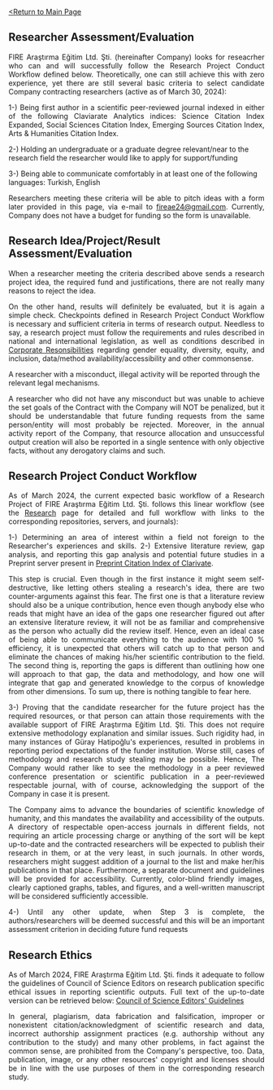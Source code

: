 [<Return to Main Page](README.md)
<br>

## Researcher Assessment/Evaluation

<div align="justify">
  
FIRE Araştırma Eğitim Ltd. Şti. (hereinafter Company) looks for reseacrher who can and will successfully follow the Research Project Conduct Workflow defined below. Theoretically, one can still achieve this with zero experience, yet there are still several basic criteria to select candidate Company contracting researchers (active as of March 30, 2024):

</div>

<div align="justify">
  
1-) Being first author in a scientific peer-reviewed journal indexed in either of the following Claviarate Analytics indices: Science Citation Index Expanded, Social Sciences Citation Index, Emerging Sources Citation Index, Arts & Humanities Citation Index. 

</div>

2-) Holding an undergraduate or a graduate degree relevant/near to the research field the researcher would like to apply for support/funding

3-) Being able to communicate comfortably in at least one of the following languages: Turkish, English

<div align="justify">
  
Researchers meeting these criteria will be able to pitch ideas with a form later provided in this page, via e-mail to fireae24@gmail.com. Currently, Company does not have a budget for funding so the form is unavailable.

</div>

## Research Idea/Project/Result Assessment/Evaluation

<div align="justify">
  
When a researcher meeting the criteria described above sends a research project idea, the required fund and justifications, there are not really many reasons to reject the idea. 

</div>

<div align="justify">
  
On the other hand, results will definitely be evaluated, but it is again a simple check. Checkpoints defined in Research Project Conduct Workflow is necessary and sufficient criteria in terms of research output. Needless to say, a research project must follow the requirements and rules described in national and international legislation, as well as conditions described in [Corporate Resonsibilities](corp-responsibility.md) regarding gender equality, diversity, equity, and inclusion, data/method availability/accessibility and other commonsense. 

</div>

A researcher with a misconduct, illegal activity will be reported through the relevant legal mechanisms.

<div align="justify">
  
A researcher who did not have any misconduct but was unable to achieve the set goals of the Contract with the Company will NOT be penalized, but it should be understandable that future funding requests from the same person/entity will most probably be rejected. Moreover, in the annual activity report of the Company, that resource allocation and unsuccessful output creation will also be reported in a single sentence with only objective facts, without any derogatory claims and such. 

</div>

## Research Project Conduct Workflow

<div align="justify">
  
As of March 2024, the current expected basic workflow of a Research Project of FIRE Araştırma Eğitim Ltd. Şti. follows this linear workflow (see the [Research](research.md) page for detailed and full workflow with links to the corresponding repositories, servers, and journals):

</div>

<div align="justify">
  
1-) Determining an area of interest within a field not foreign to the Researcher's experiences and skills.
2-) Extensive literature review, gap analysis, and reporting this gap analysis and potential future studies in a Preprint server present in [Preprint Citation Index of Clarivate](https://clarivate.com/products/scientific-and-academic-research/research-discovery-and-workflow-solutions/preprint-citation-index/). 

</div>

<div align="justify">
  
This step is crucial. Even though in the first instance it might seem self-destructive, like letting others stealing a research's idea, there are two counter-arguments against this fear. The first one is that a literature review should also be a unique contribution, hence even though anybody else who reads that might have an idea of the gaps one researcher figured out after an extensive literature review, it will not be as familiar and comprehensive as the person who actually did the review itself. Hence, even an ideal case of being able to communicate everything to the audience with 100 % efficiency, it is unexpected that others will catch up to that person and eliminate the chances of making his/her scientific contribution to the field. The second thing is, reporting the gaps is different than outlining how one will approach to that gap, the data and methodology, and how one will integrate that gap and generated knowledge to the corpus of knowledge from other dimensions. To sum up, there is nothing tangible to fear here.

</div>

<div align="justify">
  
3-) Proving that the candidate researcher for the future project has the required resources, or that person can attain those requirements with the available support of FIRE Araştırma Eğitim Ltd. Şti. This does not require extensive methodology explanation and similar issues. Such rigidity had, in many instances of Güray Hatipoğlu's experiences, resulted in problems in reporting period expectations of the funder institution. Worse still, cases of methodology and research study stealing may be possible. Hence, The Company would rather like to see the methodology in a peer reviewed conference presentation or scientific publication in a peer-reviewed respectable journal, with of course, acknowledging the support of the Company in case it is present.

</div>

<div align="justify">
  
The Company aims to advance the boundaries of scientific knowledge of humanity, and this mandates the availability and accessibility of the outputs. A directory of respectable  open-access journals in different fields, not requiring an article processing charge or anything of the sort will be kept up-to-date and the contracted researchers will be expected to publish their research in them, or at the very least, in such journals. In other words, researchers might suggest addition of a journal to the list and make her/his publications in that place. 
Furthermore, a separate document and guidelines will be provided for accessibility. Currently, color-blind friendly images, clearly captioned graphs, tables, and figures, and a well-written manuscript will be considered sufficiently accessible.

</div>

<div align="justify">
  
4-) Until any other update, when Step 3 is complete, the authors/researchers will be deemed successful and this will be an important assessment criterion in deciding future fund requests

</div>

## Research Ethics

<div align="justify">
  
As of March 2024, FIRE Araştırma Eğitim Ltd. Şti. finds it adequate to follow the guidelines of Council of Science Editors on research publication specific ethical issues in reporting scientific outputs. Full text of the up-to-date version can be retrieved below:
[Council of Science Editors' Guidelines](https://www.councilscienceeditors.org/recommendations-for-promoting-integrity-in-scientific-journal-publications)

</div>

<div align="justify">
  
In general, plagiarism, data fabrication and falsification, improper or nonexistent citation/acknowledgment of scientific research and data, incorrect authorship assignment practices (e.g. authorship without any contribution to the study) and many other problems, in fact against the common sense, are prohibited from the Company's perspective, too. Data, publication, image, or any other resources' copyright and licenses should be in line with the use purposes of them in the corresponding research study.

</div>

